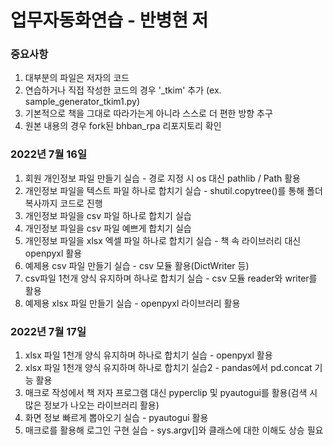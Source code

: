 # 업무자동화연습 - 반병현 저
### 중요사항
1. 대부분의 파일은 저자의 코드
2. 연습하거나 직접 작성한 코드의 경우 '_tkim' 추가 (ex. sample_generator_tkim1.py)
3. 기본적으로 책을 그대로 따라가는게 아니라 스스로 더 편한 방향 추구
4. 원본 내용의 경우 fork된 bhban_rpa 리포지토리 확인
### 2022년 7월 16일
1. 회원 개인정보 파일 만들기 실습 - 경로 지정 시 os 대신 pathlib / Path 활용
2. 개인정보 파일을 텍스트 파일 하나로 합치기 실습 - shutil.copytree()를 통해 폴더 복사까지 코드로 진행
3. 개인정보 파일을 csv 파일 하나로 합치기 실습
4. 개인정보 파일을 csv 파일 예쁘게 합치기 실습
5. 개인정보 파일을 xlsx 엑셀 파일 하나로 합치기 실습 - 책 속 라이브러리 대신 openpyxl 활용
6. 예제용 csv 파일 만들기 실습 - csv 모듈 활용(DictWriter 등)
7. csv파일 1천개 양식 유지하며 하나로 합치기 실습 - csv 모듈 reader와 writer를 활용
8. 예제용 xlsx 파일 만들기 실습 - openpyxl 라이브러리 활용
### 2022년 7월 17일
1. xlsx 파일 1천개 양식 유지하며 하나로 합치기 실습 - openpyxl 활용
2. xlsx 파일 1천개 양식 유지하며 하나로 합치기 실습2 - pandas에서 pd.concat 기능 활용
3. 매크로 작성에서 책 저자 프로그램 대신 pyperclip 및 pyautogui를 활용(검색 시 많은 정보가 나오는 라이브러리 활용)
4. 화면 정보 빠르게 뽑아오기 실습 - pyautogui 활용
5. 매크로를 활용해 로그인 구현 실습 - sys.argv[]와 클래스에 대한 이해도 상승 필요
